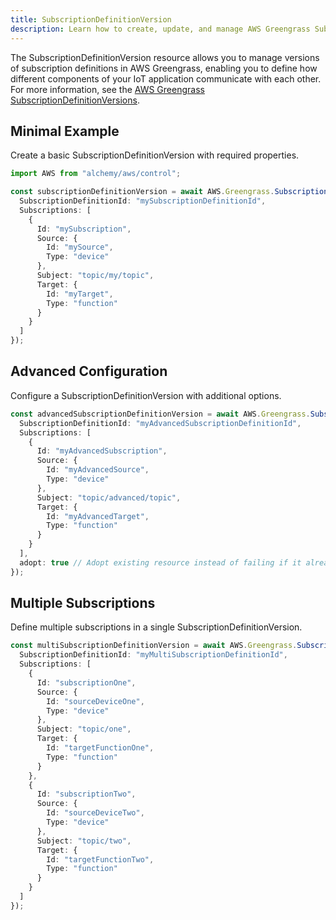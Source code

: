 ```yaml
---
title: SubscriptionDefinitionVersion
description: Learn how to create, update, and manage AWS Greengrass SubscriptionDefinitionVersions using Alchemy Cloud Control.
---
```


The SubscriptionDefinitionVersion resource allows you to manage versions of subscription definitions in AWS Greengrass, enabling you to define how different components of your IoT application communicate with each other. For more information, see the [AWS Greengrass SubscriptionDefinitionVersions](https://docs.aws.amazon.com/greengrass/latest/userguide/).

## Minimal Example

Create a basic SubscriptionDefinitionVersion with required properties.

```ts
import AWS from "alchemy/aws/control";

const subscriptionDefinitionVersion = await AWS.Greengrass.SubscriptionDefinitionVersion("basicSubscriptionVersion", {
  SubscriptionDefinitionId: "mySubscriptionDefinitionId",
  Subscriptions: [
    {
      Id: "mySubscription",
      Source: {
        Id: "mySource",
        Type: "device"
      },
      Subject: "topic/my/topic",
      Target: {
        Id: "myTarget",
        Type: "function"
      }
    }
  ]
});
```

## Advanced Configuration

Configure a SubscriptionDefinitionVersion with additional options.

```ts
const advancedSubscriptionDefinitionVersion = await AWS.Greengrass.SubscriptionDefinitionVersion("advancedSubscriptionVersion", {
  SubscriptionDefinitionId: "myAdvancedSubscriptionDefinitionId",
  Subscriptions: [
    {
      Id: "myAdvancedSubscription",
      Source: {
        Id: "myAdvancedSource",
        Type: "device"
      },
      Subject: "topic/advanced/topic",
      Target: {
        Id: "myAdvancedTarget",
        Type: "function"
      }
    }
  ],
  adopt: true // Adopt existing resource instead of failing if it already exists
});
```

## Multiple Subscriptions

Define multiple subscriptions in a single SubscriptionDefinitionVersion.

```ts
const multiSubscriptionDefinitionVersion = await AWS.Greengrass.SubscriptionDefinitionVersion("multiSubscriptionVersion", {
  SubscriptionDefinitionId: "myMultiSubscriptionDefinitionId",
  Subscriptions: [
    {
      Id: "subscriptionOne",
      Source: {
        Id: "sourceDeviceOne",
        Type: "device"
      },
      Subject: "topic/one",
      Target: {
        Id: "targetFunctionOne",
        Type: "function"
      }
    },
    {
      Id: "subscriptionTwo",
      Source: {
        Id: "sourceDeviceTwo",
        Type: "device"
      },
      Subject: "topic/two",
      Target: {
        Id: "targetFunctionTwo",
        Type: "function"
      }
    }
  ]
});
```